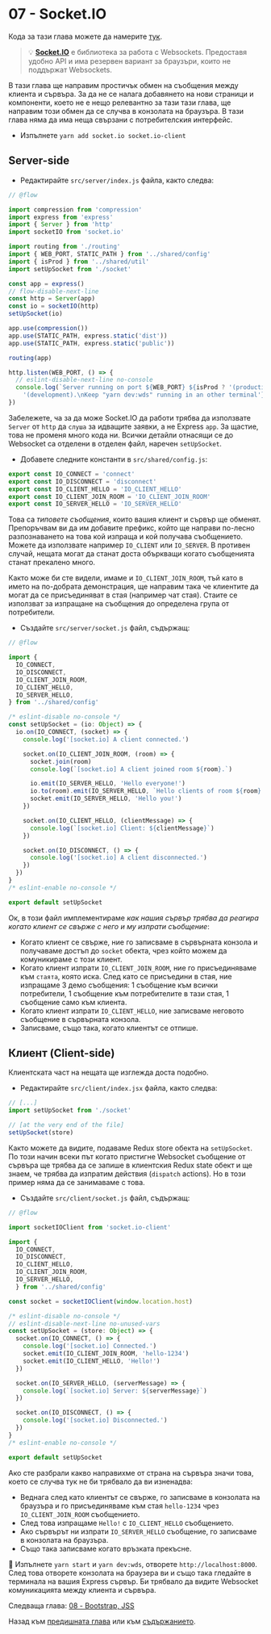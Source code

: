 # 07 - Socket.IO

Кода за тази глава можете да намерите [тук](https://github.com/verekia/js-stack-walkthrough/tree/master/07-socket-io).

> 💡 **[Socket.IO](https://github.com/socketio/socket.io)** е библиотека за работа с Websockets. Предоставя удобно API и има резервен вариант за браузъри, които не поддържат Websockets.

В тази глава ще направим простичък обмен на съобщения между клиента и сървъра. За да не се налага добавянето на нови страници и компоненти, което не е нещо релевантно за тази тази глава, ще направим този обмен да се случва в конзолата на браузъра. В тази глава няма да има неща свързани с потребителския интерфейс.

- Изпълнете `yarn add socket.io socket.io-client`

## Server-side

- Редактирайте `src/server/index.js` файла, както следва:

```js
// @flow

import compression from 'compression'
import express from 'express'
import { Server } from 'http'
import socketIO from 'socket.io'

import routing from './routing'
import { WEB_PORT, STATIC_PATH } from '../shared/config'
import { isProd } from '../shared/util'
import setUpSocket from './socket'

const app = express()
// flow-disable-next-line
const http = Server(app)
const io = socketIO(http)
setUpSocket(io)

app.use(compression())
app.use(STATIC_PATH, express.static('dist'))
app.use(STATIC_PATH, express.static('public'))

routing(app)

http.listen(WEB_PORT, () => {
  // eslint-disable-next-line no-console
  console.log(`Server running on port ${WEB_PORT} ${isProd ? '(production)' :
    '(development).\nKeep "yarn dev:wds" running in an other terminal'}.`)
})
```

Забележете, ча за да може Socket.IO да работи трябва да използвате `Server` от `http` да `слуша` за идващите заявки, а не Express `app`. За щастие, това не променя много кода ни. Всички детайли отнасящи се до Websocket са отделени в отделен файл, наречен `setUpSocket`.

- Добавете следните константи в `src/shared/config.js`:

```js
export const IO_CONNECT = 'connect'
export const IO_DISCONNECT = 'disconnect'
export const IO_CLIENT_HELLO = 'IO_CLIENT_HELLO'
export const IO_CLIENT_JOIN_ROOM = 'IO_CLIENT_JOIN_ROOM'
export const IO_SERVER_HELLO = 'IO_SERVER_HELLO'
```

Това са *типовете съобщения*, които вашия клиент и сървър ще обменят. Препоръчвам ви да им добавите префикс, който ще направи по-лесно разпознаването на това кой изпраща и кой получава съобщението. Можете да използвате например `IO_CLIENT` или `IO_SERVER`. В противен случай, нещата могат да станат доста объркващи когато съобщенията станат прекалено много.

Както може би сте видели, имаме и `IO_CLIENT_JOIN_ROOM`, тъй като в името на по-добрата демонстрация, ще направим така че клиентите да могат да се присъединяват в стая (например чат стая). Стаите се използват за изпращане на съобщения до определена група от потребители.

- Създайте `src/server/socket.js` файл, съдържащ:

```js
// @flow

import {
  IO_CONNECT,
  IO_DISCONNECT,
  IO_CLIENT_JOIN_ROOM,
  IO_CLIENT_HELLO,
  IO_SERVER_HELLO,
} from '../shared/config'

/* eslint-disable no-console */
const setUpSocket = (io: Object) => {
  io.on(IO_CONNECT, (socket) => {
    console.log('[socket.io] A client connected.')

    socket.on(IO_CLIENT_JOIN_ROOM, (room) => {
      socket.join(room)
      console.log(`[socket.io] A client joined room ${room}.`)

      io.emit(IO_SERVER_HELLO, 'Hello everyone!')
      io.to(room).emit(IO_SERVER_HELLO, `Hello clients of room ${room}!`)
      socket.emit(IO_SERVER_HELLO, 'Hello you!')
    })

    socket.on(IO_CLIENT_HELLO, (clientMessage) => {
      console.log(`[socket.io] Client: ${clientMessage}`)
    })

    socket.on(IO_DISCONNECT, () => {
      console.log('[socket.io] A client disconnected.')
    })
  })
}
/* eslint-enable no-console */

export default setUpSocket
```

Oк, в този файл имплементираме *как нашия сървър трябва да реагира когато клиент се свърже с него и му изпрати съобщение*:

- Когато клиент се свърже, ние го записваме в сървърната конзола и получаваме достъп до `socket` обекта, чрез който можем да комуникираме с този клиент.
- Когато клиент изпрати `IO_CLIENT_JOIN_ROOM`, ние го присъединяваме към `стаята`, която иска. След като се присъедини в стая, ние изпращаме 3 демо съобщения: 1 съобщение към всички потребители, 1 съобщение към потребителите в тази стая, 1 съобщение само към клиента.
- Когато клиент изпрати `IO_CLIENT_HELLO`, ние записваме неговото съобщение в сървърната конзола.
- Записваме, също така, когато клиентът се отпише.

## Клиент (Client-side)

Клиентската част на нещата ще изглежда доста подобно.

- Редактирайте `src/client/index.jsx` файла, както следва:

```js
// [...]
import setUpSocket from './socket'

// [at the very end of the file]
setUpSocket(store)
```

Както можете да видите, подаваме Redux store обекта на `setUpSocket`. По този начин всеки път когато пристигне Websocket съобщение от сървъра ще трябва да се запише в клиентския Redux state обект и ще знаем, че трябва да изпратим действия (`dispatch` actions). Но в този пример няма да се занимаваме с това.

- Създайте `src/client/socket.js` файл, съдържащ:

```js
// @flow

import socketIOClient from 'socket.io-client'

import {
  IO_CONNECT,
  IO_DISCONNECT,
  IO_CLIENT_HELLO,
  IO_CLIENT_JOIN_ROOM,
  IO_SERVER_HELLO,
  } from '../shared/config'

const socket = socketIOClient(window.location.host)

/* eslint-disable no-console */
// eslint-disable-next-line no-unused-vars
const setUpSocket = (store: Object) => {
  socket.on(IO_CONNECT, () => {
    console.log('[socket.io] Connected.')
    socket.emit(IO_CLIENT_JOIN_ROOM, 'hello-1234')
    socket.emit(IO_CLIENT_HELLO, 'Hello!')
  })

  socket.on(IO_SERVER_HELLO, (serverMessage) => {
    console.log(`[socket.io] Server: ${serverMessage}`)
  })

  socket.on(IO_DISCONNECT, () => {
    console.log('[socket.io] Disconnected.')
  })
}
/* eslint-enable no-console */

export default setUpSocket
```

Ако сте разбрали какво направихме от страна на сървъра значи това, което се случва тук не би трябвало да ви изненадва:

- Веднага след като клиентът се свърже, го записваме в конзолата на браузъра и го присъединяваме към стая `hello-1234` чрез `IO_CLIENT_JOIN_ROOM` съобщението.
- След това изпращаме `Hello!` с `IO_CLIENT_HELLO` съобщението.
- Ако сървърът ни изпрати `IO_SERVER_HELLO` съобщение, го записваме в конзолата на браузъра.
- Също така записваме когато връзката прекъсне.

🏁 Изпълнете `yarn start` и `yarn dev:wds`, отворете `http://localhost:8000`. След това отворете конзолата на браузера ви и също така гледайте в терминала на вашия Express сървър. Би трябвало да видите Websocket комуникацията между клиента и сървъра.

Следваща глава: [08 - Bootstrap, JSS](08-bootstrap-jss.md#readme)

Назад към [предишната глава](06-react-router-ssr-helmet.md#readme) или към [съдържанието](https://github.com/verekia/js-stack-from-scratch#table-of-contents).